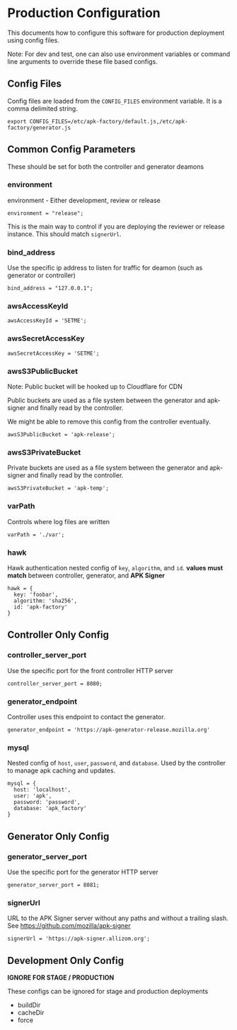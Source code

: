 # Production Configuration

This documents how to configure this software for production deployment using
config files.

Note: For dev and test, one can also use environment variables or command line arguments
to override these file based configs.

## Config Files
Config files are loaded from the `CONFIG_FILES` environment variable.
It is a comma delimited string.

    export CONFIG_FILES=/etc/apk-factory/default.js,/etc/apk-factory/generator.js

## Common Config Parameters

These should be set for both the controller and generator deamons

### environment
environment - Either development, review or release

    environment = "release";

This is the main way to control if you are deploying the reviewer or release instance.
This should match `signerUrl`.

### bind_address
Use the specific ip address to listen for traffic for deamon (such as generator or controller)

    bind_address = "127.0.0.1";

### awsAccessKeyId

    awsAccessKeyId = 'SETME';

### awsSecretAccessKey

    awsSecretAccessKey = 'SETME';

### awsS3PublicBucket

Note: Public bucket will be hooked up to Cloudflare for CDN

Public buckets are used as a file system between the generator
and apk-signer and finally read by the controller.

We might be able to remove this config from the controller eventually.

    awsS3PublicBucket = 'apk-release';

### awsS3PrivateBucket

Private buckets are used as a file system between the generator
and apk-signer and finally read by the controller.

    awsS3PrivateBucket = 'apk-temp';

### varPath

Controls where log files are written

    varPath = './var';

### hawk
Hawk authentication nested config of `key`, `algorithm`, and `id`.
**values must match** between controller, generator, and **APK Signer**

    hawk = {
      key: 'foobar',
      algorithm: 'sha256',
      id: 'apk-factory'
    }

## Controller Only Config

### controller_server_port
Use the specific port for the front controller HTTP server

    controller_server_port = 8080;

### generator_endpoint
Controller uses this endpoint to contact the generator.

    generator_endpoint = 'https://apk-generator-release.mozilla.org'

### mysql

Nested config of `host`, `user`, `password`, and `database`.
Used by the controller to manage apk caching and updates.

    mysql = {
      host: 'localhost',
      user: 'apk',
      password: 'password',
      database: 'apk_factory'
    }

## Generator Only Config

### generator_server_port
Use the specific port for the generator HTTP server

    generator_server_port = 8081;

### signerUrl

URL to the APK Signer server without any paths and without a trailing
slash. See https://github.com/mozilla/apk-signer

    signerUrl = 'https://apk-signer.allizom.org';

## Development Only Config

**IGNORE FOR STAGE / PRODUCTION**

These configs can be ignored for stage and production deployments

* buildDir
* cacheDir
* force
